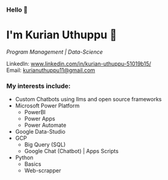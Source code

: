 ### Hello :wave: ###

# I'm Kurian Uthuppu :slightly_smiling_face:

_Program Management | Data-Science_

LinkedIn: www.linkedin.com/in/kurian-uthuppu-51019b15/  
Email: kurianuthuppu11@gmail.com

### My interests include: ###
  * Custom Chatbots using llms and open source frameworks 
  * Microsoft Power Platform
    * PowerBI
    * Power Apps
    * Power Automate
  * Google Data-Studio
  * GCP
    * Big Query (SQL)
    * Google Chat (Chatbot) | Apps Scripts 
  * Python
    * Basics
    * Web-scrapper

